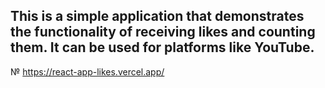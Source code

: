 ## This is a simple application that demonstrates the functionality of receiving likes and counting them. It can be used for platforms like YouTube.
№ https://react-app-likes.vercel.app/
